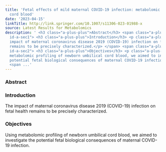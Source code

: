 ```yaml
---
title: 'Fetal effects of mild maternal COVID-19 infection: metabolomic profiling of
  cord blood'
date: '2023-04-15'
linkTitle: http://link.springer.com/10.1007/s11306-023-01988-x
source: Latest Results for Metabolomics
description: ' <h3 class="a-plus-plus">Abstract</h3> <span class="a-plus-plus abstract-section
  id-a-sec1"> <h3 class="a-plus-plus">Introduction</h3> <p class="a-plus-plus">The
  impact of maternal coronavirus disease 2019 (COVID-19) infection on fetal health
  remains to be precisely characterized.</p> </span> <span class="a-plus-plus abstract-section
  id-a-sec2"> <h3 class="a-plus-plus">Objectives</h3> <p class="a-plus-plus">Using
  metabolomic profiling of newborn umbilical cord blood, we aimed to investigate the
  potential fetal biological consequences of maternal COVID-19 infection.</p> </span>
  <span ...'
---
```

 <h3 class="a-plus-plus">Abstract</h3> <span class="a-plus-plus abstract-section id-a-sec1"> <h3 class="a-plus-plus">Introduction</h3> <p class="a-plus-plus">The impact of maternal coronavirus disease 2019 (COVID-19) infection on fetal health remains to be precisely characterized.</p> </span> <span class="a-plus-plus abstract-section id-a-sec2"> <h3 class="a-plus-plus">Objectives</h3> <p class="a-plus-plus">Using metabolomic profiling of newborn umbilical cord blood, we aimed to investigate the potential fetal biological consequences of maternal COVID-19 infection.</p> </span> <span ...